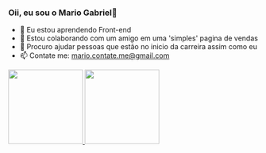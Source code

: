 ### Oii, eu sou o Mario Gabriel👋

- 🌱  Eu estou aprendendo Front-end
- 👯 Estou colaborando com um amigo em uma 'simples' pagina de vendas
- 🤔 Procuro ajudar pessoas que estão no inicio da carreira assim como eu
- 📫 Contate me: mario.contate.me@gmail.com

<div>
    <a href="https://github.com/Mar-io20">
    <img height="150em" src="https://github-readme-stats.vercel.app/api?username=Mar-io20&show_icons=true&theme=tokyonight&include_all_commits=true&count_private=true"/>
    <img height="150em" src="https://github-readme-stats.vercel.app/api/top-langs/?username=Mar-io20&layout=compact&langs_count=7&theme=tokyonight"/>
</div>
 
